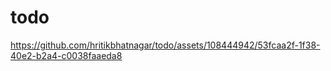# todo

https://github.com/hritikbhatnagar/todo/assets/108444942/53fcaa2f-1f38-40e2-b2a4-c0038faaeda8
